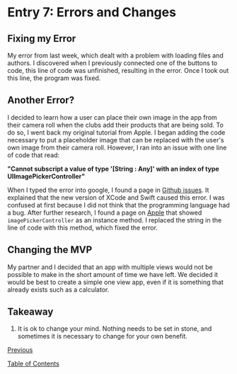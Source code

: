 # Entry 7: Errors and Changes

## Fixing my Error

My error from last week, which dealt with a problem with loading files and authors. I discovered when I previously connected one of the buttons to code, this line of code was unfinished, resulting in the error. Once I took out this line, the program was fixed.

## Another Error?

I decided to learn how a user can place their own image in the app from their camera roll when the clubs add their products that are being sold. To do so, I went back my original tutorial from Apple. I began adding the code necessary to put a placeholder image that can be replaced with the user's own image from their camera roll. However, I ran into an issue with one line of code that read:

**"Cannot subscript a value of type '[String : Any]' with an index of type UIImagePickerController"**

When I typed the error into google, I found a page in [Github issues](https://github.com/danielgindi/Charts/issues/2777). It explained that the new version of XCode and Swift caused this error. I was confused at first because I did not think that the programming language had a bug. After further research, I found a page on [Apple](https://developer.apple.com/documentation/uikit/uiimagepickercontrollerdelegate/1619126-imagepickercontroller) that showed `imagePickerController` as an instance method. I replaced the string in the line of code with this method, which fixed the error.

## Changing the MVP

My partner and I decided that an app with multiple views would not be possible to make in the short amount of time we have left. We decided it would be best to create a simple one view app, even if it is something that already exists such as a calculator.

## Takeaway
1. It is ok to change your mind. Nothing needs to be set in stone, and sometimes it is necessary to change for your own benefit.

[Previous](entry06-week6.md)

[Table of Contents](../README.md)